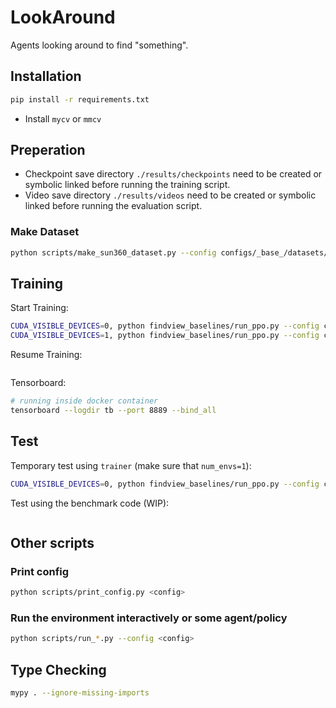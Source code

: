 # LookAround

Agents looking around to find "something".

## Installation

```Bash
pip install -r requirements.txt
```

- Install `mycv` or `mmcv`

## Preperation

- Checkpoint save directory `./results/checkpoints` need to be created or symbolic linked before running the training script.
- Video save directory `./results/videos` need to be created or symbolic linked before running the evaluation script.


### Make Dataset

```Bash
python scripts/make_sun360_dataset.py --config configs/_base_/datasets/sun360_alpha_indoor.py
```

## Training

Start Training:

```Bash
CUDA_VISIBLE_DEVICES=0, python findview_baselines/run_ppo.py --config configs/run_3.py --mode train
CUDA_VISIBLE_DEVICES=1, python findview_baselines/run_ppo.py --config configs/run_4.py --mode train
```

Resume Training:

```Bash

```

Tensorboard:

```Bash
# running inside docker container
tensorboard --logdir tb --port 8889 --bind_all
```

## Test

Temporary test using `trainer` (make sure that `num_envs=1`):

```Bash
CUDA_VISIBLE_DEVICES=0, python findview_baselines/run_ppo.py --config configs/run_3.py --mode test --options num_envs=1
```

Test using the benchmark code (WIP):

```Bash

```


## Other scripts

### Print config

```Bash
python scripts/print_config.py <config>
```

### Run the environment interactively or some agent/policy

```Bash
python scripts/run_*.py --config <config>
```

## Type Checking

```Bash
mypy . --ignore-missing-imports
```
